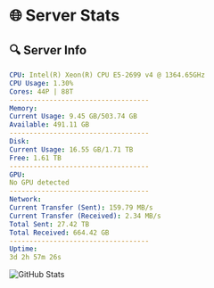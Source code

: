 # 🌐 Server Stats
## 🔍 Server Info
```yaml
CPU: Intel(R) Xeon(R) CPU E5-2699 v4 @ 1364.65GHz
CPU Usage: 1.30%
Cores: 44P | 88T
-----------------------------------
Memory:
Current Usage: 9.45 GB/503.74 GB
Available: 491.11 GB
-----------------------------------
Disk:
Current Usage: 16.55 GB/1.71 TB
Free: 1.61 TB
-----------------------------------
GPU:
No GPU detected
-----------------------------------
Network:
Current Transfer (Sent): 159.79 MB/s
Current Transfer (Received): 2.34 MB/s
Total Sent: 27.42 TB
Total Received: 664.42 GB
-----------------------------------
Uptime:
3d 2h 57m 26s
```
![GitHub Stats](https://img.shields.io/badge/Updated-2025-02-11_01:40:44-blue)